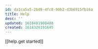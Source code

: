 ```yaml
---
id: da1ca5a5-2bd9-4fc8-90b2-d3b6915fb16a
title: Help
desc: ''
updated: 1618481900488
created: 1618326191645
---
```


[[help.get started]]